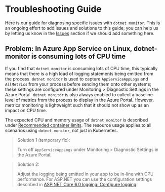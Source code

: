 
# Troubleshooting Guide

Here is our guide for diagnosing specific issues with `dotnet monitor`. This is an ongoing effort to add issues and solutions to this guide; you can help us by letting us know in the [Issues](https://github.com/dotnet/dotnet-monitor/issues) section if we should add something here.

## Problem: In Azure App Service on Linux, dotnet-monitor is consuming lots of CPU time

If you find that `dotnet monitor` is consuming lots of CPU time, this typically means that there is a high load of logging statements being emitted from the process. `dotnet monitor` is used to capture `AppServiceAppLogs` and `AllMetrics` from your process before sending them onto other systems; these settings are configured under Monitoring > Diagnostic Settings in the Azure Portal. `dotnet monitor` is also always enabled to collect a baseline level of metrics from the process to display in the Azure Portal. However, metrics monitoring is lightweight such that it should not show up as an impact on CPU time.

The expected CPU and memory usage of `dotnet monitor` is described under [Recommended container limits](./kubernetes.md#recommended-container-limits). The resource usage applies to all scenarios using `dotnet-monitor`, not just in Kubernetes.

> Solution 1 (temporary fix):
>
> Turn off `AppServiceAppLogs` under Monitoring > Diagnostic Settings in the Azure Portal.

> Solution 2:
>
> Adjust the logging being emitted in your app to be in-line with CPU performance.
> For ASP.NET you can use the configuration settings described in [ASP.NET Core 6.0 logging: Configure logging](https://docs.microsoft.com/en-us/aspnet/core/fundamentals/logging/?view=aspnetcore-6.0#configure-logging).
